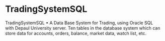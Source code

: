 # TradingSystemSQL
TradingSystemSQL
• A Data Base System for Trading, using Oracle SQL with Depaul University server. Ten tables in the database system which can store data for accounts, orders, balance, market data, watch list, etc. 
